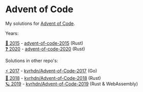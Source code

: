 # Advent of Code

My solutions for [Advent of Code](https://adventofcode.com).

Years:

[🎄 2015](https://adventofcode.com/2015) - [advent-of-code-2015](./advent-of-code-2015/) (Rust)  
[❓ 2020](https://adventofcode.com/2020) - [advent-of-code-2020](./advent-of-code-2020/) (Rust)

Solutions in other repo's:

[⚡ 2017](https://adventofcode.com/2017) - [kvrhdn/Advent-of-Code-2017](https://github.com/kvrhdn/Advent-of-Code-2017) (Go)  
[🎅 2018](https://adventofcode.com/2018) - [kvrhdn/Advent-of-Code-2018](https://github.com/kvrhdn/Advent-of-Code-2018) (Rust)  
[🪐 2019](https://adventofcode.com/2019) - [kvrhdn/Advent-of-Code-2019](https://github.com/kvrhdn/Advent-of-Code-2019) (Rust & WebAssembly)
